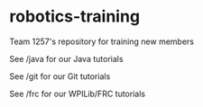 # robotics-training

Team 1257's repository for training new members

See /java for our Java tutorials

See /git for our Git tutorials

See /frc for our WPILib/FRC tutorials
